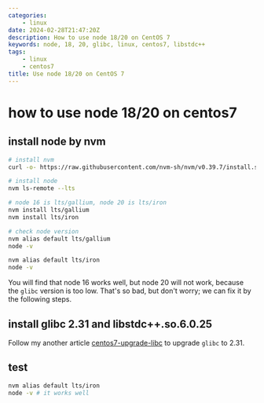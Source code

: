 ```yaml
---
categories:
    - linux
date: 2024-02-28T21:47:20Z
description: How to use node 18/20 on CentOS 7
keywords: node, 18, 20, glibc, linux, centos7, libstdc++
tags:
    - linux
    - centos7
title: Use node 18/20 on CentOS 7
---
```




# how to use node 18/20 on centos7

## install node by nvm

```bash
# install nvm
curl -o- https://raw.githubusercontent.com/nvm-sh/nvm/v0.39.7/install.sh | bash

# install node
nvm ls-remote --lts

# node 16 is lts/gallium, node 20 is lts/iron
nvm install lts/gallium
nvm install lts/iron

# check node version
nvm alias default lts/gallium
node -v

nvm alias default lts/iron
node -v
```

You will find that node 16 works well, but node 20 will not work, because the `glibc` version is too low.
That's so bad, but don't worry; we can fix it by the following steps.

## install glibc 2.31 and libstdc++.so.6.0.25

Follow my another article [centos7-upgrade-libc](https://blog.yoooo.fun/centos7-upgrade-libc.html) to upgrade `glibc` to 2.31.

## test

```bash
nvm alias default lts/iron
node -v # it works well
```
